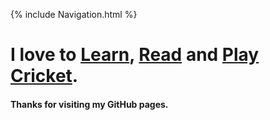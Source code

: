 {% include Navigation.html %}

# I love to <a href="https://deepuhub.github.io/learning-list/" target="_blank">Learn</a>, <a href="https://deepuhub.github.io/reading-list/" target="_blank">Read</a> and <a href="https://cricclubs.com/IndiaHouseHoustonPremierLeague/viewPlayer.do?playerId=648419&clubId=3935" target="_blank">Play Cricket</a>.

#### Thanks for visiting my GitHub pages.
